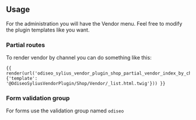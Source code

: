 ## Usage

For the administration you will have the Vendor menu.
Feel free to modify the plugin templates like you want.

### Partial routes

To render vendor by channel you can do something like this:

```twig
{{ render(url('odiseo_sylius_vendor_plugin_shop_partial_vendor_index_by_channel', {'template': '@OdiseoSyliusVendorPlugin/Shop/Vendor/_list.html.twig'})) }}
```

### Form validation group

For forms use the validation group named `odiseo`
